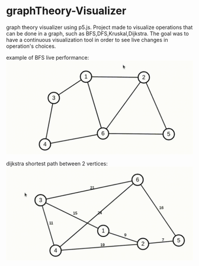 # graphTheory-Visualizer
graph theory visualizer using p5.js.
Project made to visualize operations that can be done in a graph, such as BFS,DFS,Kruskal,Dijkstra.
The goal was to have a continuous visualization tool in order to see live changes in operation's choices.

example of BFS live performance:
![](bfs.gif)

dijkstra shortest path between 2 vertices:
![](dijkstra.gif)
